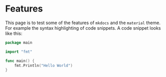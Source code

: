 # Features

This page is to test some of the features of `mkdocs` and the `material` theme.
For example the syntax highlighting of code snippets.
A code snippet looks like this:

```go
package main

import "fmt"

func main() {
    fmt.Println("Hello World")
}
```